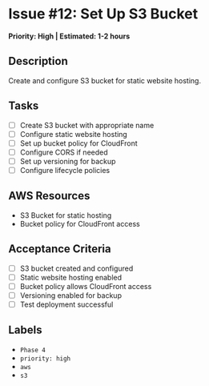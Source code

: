 # Issue #12: Set Up S3 Bucket

**Priority: High | Estimated: 1-2 hours**

## Description
Create and configure S3 bucket for static website hosting.

## Tasks
- [ ] Create S3 bucket with appropriate name
- [ ] Configure static website hosting
- [ ] Set up bucket policy for CloudFront
- [ ] Configure CORS if needed
- [ ] Set up versioning for backup
- [ ] Configure lifecycle policies

## AWS Resources
- S3 Bucket for static hosting
- Bucket policy for CloudFront access

## Acceptance Criteria
- [ ] S3 bucket created and configured
- [ ] Static website hosting enabled
- [ ] Bucket policy allows CloudFront access
- [ ] Versioning enabled for backup
- [ ] Test deployment successful

## Labels
- `Phase 4`
- `priority: high`
- `aws`
- `s3` 